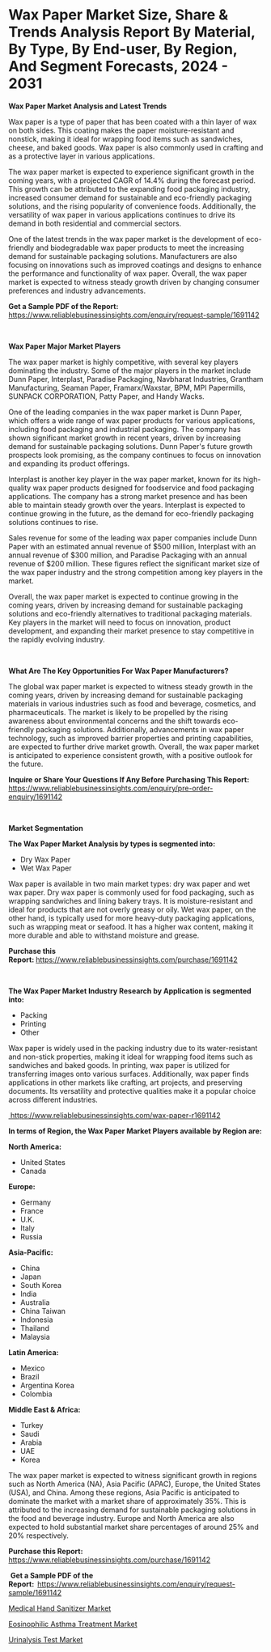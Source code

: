 <p><h1>Wax Paper Market Size, Share & Trends Analysis Report By Material, By Type, By End-user, By Region, And Segment Forecasts, 2024 - 2031</h1></p><p><strong>Wax Paper Market Analysis and Latest Trends</strong></p>
<p><p>Wax paper is a type of paper that has been coated with a thin layer of wax on both sides. This coating makes the paper moisture-resistant and nonstick, making it ideal for wrapping food items such as sandwiches, cheese, and baked goods. Wax paper is also commonly used in crafting and as a protective layer in various applications.</p><p>The wax paper market is expected to experience significant growth in the coming years, with a projected CAGR of 14.4% during the forecast period. This growth can be attributed to the expanding food packaging industry, increased consumer demand for sustainable and eco-friendly packaging solutions, and the rising popularity of convenience foods. Additionally, the versatility of wax paper in various applications continues to drive its demand in both residential and commercial sectors.</p><p>One of the latest trends in the wax paper market is the development of eco-friendly and biodegradable wax paper products to meet the increasing demand for sustainable packaging solutions. Manufacturers are also focusing on innovations such as improved coatings and designs to enhance the performance and functionality of wax paper. Overall, the wax paper market is expected to witness steady growth driven by changing consumer preferences and industry advancements.</p></p>
<p><strong>Get a Sample PDF of the Report:&nbsp;</strong> <a href="https://www.reliablebusinessinsights.com/enquiry/request-sample/1691142">https://www.reliablebusinessinsights.com/enquiry/request-sample/1691142</a></p>
<p>&nbsp;</p>
<p><strong>Wax Paper Major Market Players</strong></p>
<p><p>The wax paper market is highly competitive, with several key players dominating the industry. Some of the major players in the market include Dunn Paper, Interplast, Paradise Packaging, Navbharat Industries, Grantham Manufacturing, Seaman Paper, Framarx/Waxstar, BPM, MPI Papermills, SUNPACK CORPORATION, Patty Paper, and Handy Wacks.</p><p>One of the leading companies in the wax paper market is Dunn Paper, which offers a wide range of wax paper products for various applications, including food packaging and industrial packaging. The company has shown significant market growth in recent years, driven by increasing demand for sustainable packaging solutions. Dunn Paper's future growth prospects look promising, as the company continues to focus on innovation and expanding its product offerings.</p><p>Interplast is another key player in the wax paper market, known for its high-quality wax paper products designed for foodservice and food packaging applications. The company has a strong market presence and has been able to maintain steady growth over the years. Interplast is expected to continue growing in the future, as the demand for eco-friendly packaging solutions continues to rise.</p><p>Sales revenue for some of the leading wax paper companies include Dunn Paper with an estimated annual revenue of $500 million, Interplast with an annual revenue of $300 million, and Paradise Packaging with an annual revenue of $200 million. These figures reflect the significant market size of the wax paper industry and the strong competition among key players in the market.</p><p>Overall, the wax paper market is expected to continue growing in the coming years, driven by increasing demand for sustainable packaging solutions and eco-friendly alternatives to traditional packaging materials. Key players in the market will need to focus on innovation, product development, and expanding their market presence to stay competitive in the rapidly evolving industry.</p></p>
<p>&nbsp;</p>
<p><strong>What Are The Key Opportunities For Wax Paper Manufacturers?</strong></p>
<p><p>The global wax paper market is expected to witness steady growth in the coming years, driven by increasing demand for sustainable packaging materials in various industries such as food and beverage, cosmetics, and pharmaceuticals. The market is likely to be propelled by the rising awareness about environmental concerns and the shift towards eco-friendly packaging solutions. Additionally, advancements in wax paper technology, such as improved barrier properties and printing capabilities, are expected to further drive market growth. Overall, the wax paper market is anticipated to experience consistent growth, with a positive outlook for the future.</p></p>
<p><strong>Inquire or Share Your Questions If Any Before Purchasing This Report:</strong> <a href="https://www.reliablebusinessinsights.com/enquiry/pre-order-enquiry/1691142">https://www.reliablebusinessinsights.com/enquiry/pre-order-enquiry/1691142</a></p>
<p>&nbsp;</p>
<p><strong>Market Segmentation</strong></p>
<p><strong>The Wax Paper Market Analysis by types is segmented into:</strong></p>
<p><ul><li>Dry Wax Paper</li><li>Wet Wax Paper</li></ul></p>
<p><p>Wax paper is available in two main market types: dry wax paper and wet wax paper. Dry wax paper is commonly used for food packaging, such as wrapping sandwiches and lining bakery trays. It is moisture-resistant and ideal for products that are not overly greasy or oily. Wet wax paper, on the other hand, is typically used for more heavy-duty packaging applications, such as wrapping meat or seafood. It has a higher wax content, making it more durable and able to withstand moisture and grease.</p></p>
<p><strong>Purchase this Report:&nbsp;</strong><a href="https://www.reliablebusinessinsights.com/purchase/1691142">https://www.reliablebusinessinsights.com/purchase/1691142</a></p>
<p>&nbsp;</p>
<p><strong>The Wax Paper Market Industry Research by Application is segmented into:</strong></p>
<p><ul><li>Packing</li><li>Printing</li><li>Other</li></ul></p>
<p><p>Wax paper is widely used in the packing industry due to its water-resistant and non-stick properties, making it ideal for wrapping food items such as sandwiches and baked goods. In printing, wax paper is utilized for transferring images onto various surfaces. Additionally, wax paper finds applications in other markets like crafting, art projects, and preserving documents. Its versatility and protective qualities make it a popular choice across different industries.</p></p>
<p><a href="https://www.reliablebusinessinsights.com/wax-paper-r1691142">&nbsp;https://www.reliablebusinessinsights.com/wax-paper-r1691142</a></p>
<p><strong>In terms of Region, the Wax Paper Market Players available by Region are:</strong></p>
<p>
    <p> <strong> North America: </strong>
        <ul>
            <li>United States</li>
            <li>Canada</li>
        </ul>
        </p> 
    <p> <strong> Europe: </strong>
        <ul>
            <li>Germany</li>
            <li>France</li>
            <li>U.K.</li>
            <li>Italy</li>
            <li>Russia</li>
        </ul>
        </p> 
    <p> <strong> Asia-Pacific: </strong>
        <ul>
            <li>China</li>
            <li>Japan</li>
            <li>South Korea</li>
            <li>India</li>
            <li>Australia</li>
            <li>China Taiwan</li>
            <li>Indonesia</li>
            <li>Thailand</li>
            <li>Malaysia</li>
        </ul>
        </p> 
    <p> <strong> Latin America: </strong>
        <ul>
            <li>Mexico</li>
            <li>Brazil</li>
            <li>Argentina Korea</li>
            <li>Colombia</li>
        </ul>
        </p> 
    <p> <strong> Middle East & Africa: </strong>
        <ul>
            <li>Turkey</li>
            <li>Saudi</li>
            <li>Arabia</li>
            <li>UAE</li>
            <li>Korea</li>
        </ul>
    </p>
    </p>
<p><p>The wax paper market is expected to witness significant growth in regions such as North America (NA), Asia Pacific (APAC), Europe, the United States (USA), and China. Among these regions, Asia Pacific is anticipated to dominate the market with a market share of approximately 35%. This is attributed to the increasing demand for sustainable packaging solutions in the food and beverage industry. Europe and North America are also expected to hold substantial market share percentages of around 25% and 20% respectively.</p></p>
<p><strong>Purchase this Report: </strong><a href="https://www.reliablebusinessinsights.com/purchase/1691142">https://www.reliablebusinessinsights.com/purchase/1691142</a></p>
<p>&nbsp;<strong>Get a Sample PDF of the Report:&nbsp;&nbsp;</strong><a href="https://www.reliablebusinessinsights.com/enquiry/request-sample/1691142">https://www.reliablebusinessinsights.com/enquiry/request-sample/1691142</a></p>
<p><strong></strong></p>
<p><p><a href="https://www.linkedin.com/pulse/medical-hand-sanitizer-market-trends-analysis-forecasted-period-sfxjc?trackingId=aaKNTr7vXVHkkIkXtOhh1A%3D%3D">Medical Hand Sanitizer Market</a></p><p><a href="https://www.linkedin.com/pulse/eosinophilic-asthma-treatment-market-trends-forecast-competitive-xc8sc?trackingId=Pn9821hxb0vXPHDL9fwcrQ%3D%3D">Eosinophilic Asthma Treatment Market</a></p><p><a href="https://www.linkedin.com/pulse/urinalysis-test-market-key-successful-business-strategy-forecast-bibmc?trackingId=D%2BCZlWB7fW1afNsvONUx5w%3D%3D">Urinalysis Test Market</a></p></p>